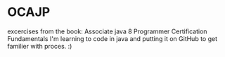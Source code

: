 # OCAJP
excercises from the book: Associate java 8 Programmer Certification Fundamentals
I'm learning to code in java and putting it on GitHub to get familier with proces. :)
